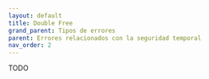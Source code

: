 ```yaml
---
layout: default
title: Double Free
grand_parent: Tipos de errores
parent: Errores relacionados con la seguridad temporal
nav_order: 2
---
```



TODO